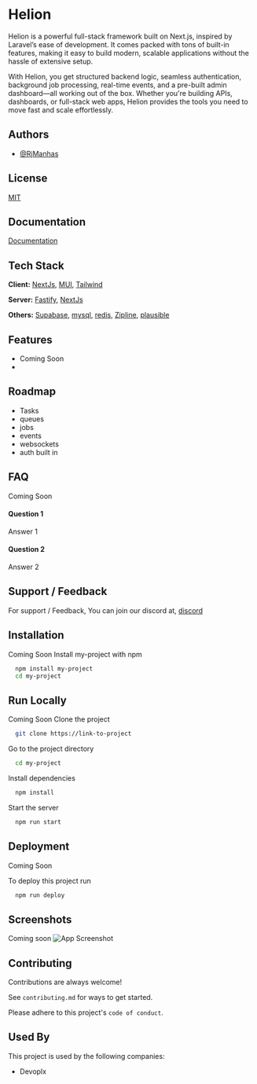 
# Helion

Helion is a powerful full-stack framework built on Next.js, inspired by Laravel’s ease of development. It comes packed with tons of built-in features, making it easy to build modern, scalable applications without the hassle of extensive setup.

With Helion, you get structured backend logic, seamless authentication, background job processing, real-time events, and a pre-built admin dashboard—all working out of the box. Whether you're building APIs, dashboards, or full-stack web apps, Helion provides the tools you need to move fast and scale effortlessly.


## Authors

- [@RjManhas](https://www.github.com/RjManhas)


## License

[MIT](https://choosealicense.com/licenses/mit/)


## Documentation

[Documentation](https://linktodocumentation)


## Tech Stack

**Client:** [NextJs](https://nextjs.org/), [MUI](https://mui.com/), [Tailwind](https://tailwindcss.com/)

**Server:** [Fastify](https://fastify.dev/), [NextJs](https://nextjs.org/)

**Others:** [Supabase](https://supabase.com/), [mysql](https://www.mysql.com/), [redis](https://redis.io/), [Zipline](https://github.com/diced/zipline), [plausible](https://plausible.io/)


## Features

- Coming Soon
- 
## Roadmap

- Tasks
- queues
- jobs
- events
- websockets
- auth built in

## FAQ
Coming Soon

#### Question 1

Answer 1

#### Question 2

Answer 2


## Support / Feedback

For support / Feedback, You can join our discord at, [discord](https://zip.devoplx.com/discord)


## Installation
Coming Soon
Install my-project with npm

```bash
  npm install my-project
  cd my-project
```
    
## Run Locally
Coming Soon
Clone the project

```bash
  git clone https://link-to-project
```

Go to the project directory

```bash
  cd my-project
```

Install dependencies

```bash
  npm install
```

Start the server

```bash
  npm run start
```


## Deployment
Coming Soon

To deploy this project run

```bash
  npm run deploy
```


## Screenshots

Coming soon
![App Screenshot](https://via.placeholder.com/468x300?text=App+Screenshot+Here)


## Contributing

Contributions are always welcome!

See `contributing.md` for ways to get started.

Please adhere to this project's `code of conduct`.


## Used By

This project is used by the following companies:

- Devoplx

